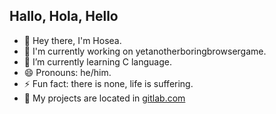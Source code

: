 ## Hallo, Hola, Hello

- 🌱 Hey there, I'm Hosea.
- 🔭 I'm currently working on yetanotherboringbrowsergame.
- 🌱 I’m currently learning C language.
- 😄 Pronouns: he/him.
- ⚡ Fun fact: there is none, life is suffering.
- 🦊 My projects are located in [gitlab.com](https://gitlab.com/sayahosea)
